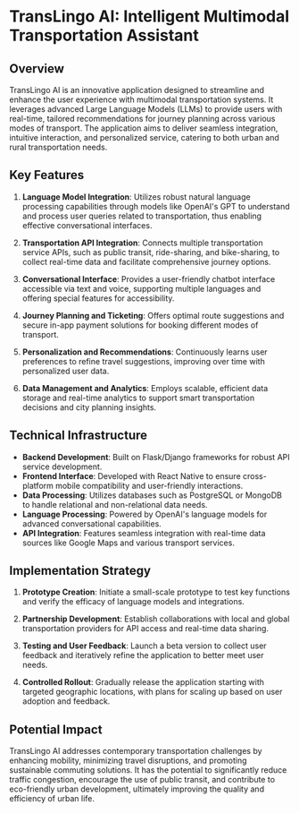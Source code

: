 # TransLingo AI: Intelligent Multimodal Transportation Assistant

## Overview

TransLingo AI is an innovative application designed to streamline and enhance the user experience with multimodal transportation systems. It leverages advanced Large Language Models (LLMs) to provide users with real-time, tailored recommendations for journey planning across various modes of transport. The application aims to deliver seamless integration, intuitive interaction, and personalized service, catering to both urban and rural transportation needs.

## Key Features

1. **Language Model Integration**: Utilizes robust natural language processing capabilities through models like OpenAI's GPT to understand and process user queries related to transportation, thus enabling effective conversational interfaces.

2. **Transportation API Integration**: Connects multiple transportation service APIs, such as public transit, ride-sharing, and bike-sharing, to collect real-time data and facilitate comprehensive journey options.

3. **Conversational Interface**: Provides a user-friendly chatbot interface accessible via text and voice, supporting multiple languages and offering special features for accessibility.

4. **Journey Planning and Ticketing**: Offers optimal route suggestions and secure in-app payment solutions for booking different modes of transport.

5. **Personalization and Recommendations**: Continuously learns user preferences to refine travel suggestions, improving over time with personalized user data.

6. **Data Management and Analytics**: Employs scalable, efficient data storage and real-time analytics to support smart transportation decisions and city planning insights.

## Technical Infrastructure

- **Backend Development**: Built on Flask/Django frameworks for robust API service development.
- **Frontend Interface**: Developed with React Native to ensure cross-platform mobile compatibility and user-friendly interactions.
- **Data Processing**: Utilizes databases such as PostgreSQL or MongoDB to handle relational and non-relational data needs.
- **Language Processing**: Powered by OpenAI's language models for advanced conversational capabilities.
- **API Integration**: Features seamless integration with real-time data sources like Google Maps and various transport services.

## Implementation Strategy

1. **Prototype Creation**: Initiate a small-scale prototype to test key functions and verify the efficacy of language models and integrations.

2. **Partnership Development**: Establish collaborations with local and global transportation providers for API access and real-time data sharing.

3. **Testing and User Feedback**: Launch a beta version to collect user feedback and iteratively refine the application to better meet user needs.

4. **Controlled Rollout**: Gradually release the application starting with targeted geographic locations, with plans for scaling up based on user adoption and feedback.

## Potential Impact

TransLingo AI addresses contemporary transportation challenges by enhancing mobility, minimizing travel disruptions, and promoting sustainable commuting solutions. It has the potential to significantly reduce traffic congestion, encourage the use of public transit, and contribute to eco-friendly urban development, ultimately improving the quality and efficiency of urban life.

